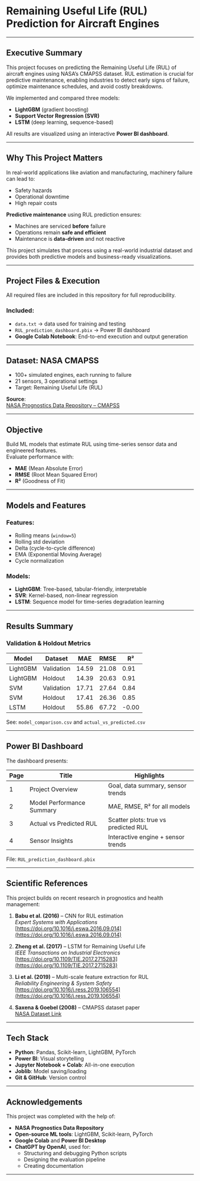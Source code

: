 #  Remaining Useful Life (RUL) Prediction for Aircraft Engines

---

## Executive Summary

This project focuses on predicting the Remaining Useful Life (RUL) of aircraft engines using NASA’s CMAPSS dataset. RUL estimation is crucial for predictive maintenance, enabling industries to detect early signs of failure, optimize maintenance schedules, and avoid costly breakdowns.

We implemented and compared three models:
- **LightGBM** (gradient boosting)
- **Support Vector Regression (SVR)**
- **LSTM** (deep learning, sequence-based)

All results are visualized using an interactive **Power BI dashboard**.

---

##  Why This Project Matters

In real-world applications like aviation and manufacturing, machinery failure can lead to:

- Safety hazards  
- Operational downtime  
- High repair costs

**Predictive maintenance** using RUL prediction ensures:
- Machines are serviced **before** failure  
- Operations remain **safe and efficient**  
- Maintenance is **data-driven** and not reactive

This project simulates that process using a real-world industrial dataset and provides both predictive models and business-ready visualizations.

---

## Project Files & Execution

All required files are included in this repository for full reproducibility.

### Included:
- `data.txt` → data used for training and testing   
- `RUL_prediction_dashboard.pbix` → Power BI dashboard
- **Google Colab Notebook**: End-to-end execution and output generation  
    

---

## Dataset: NASA CMAPSS

- 100+ simulated engines, each running to failure  
- 21 sensors, 3 operational settings  
- Target: Remaining Useful Life (RUL)

**Source**:  
[NASA Prognostics Data Repository – CMAPSS](https://www.nasa.gov/content/prognostics-center-of-excellence-data-set-repository)

---

## Objective

Build ML models that estimate RUL using time-series sensor data and engineered features.  
Evaluate performance with:
- **MAE** (Mean Absolute Error)  
- **RMSE** (Root Mean Squared Error)  
- **R²** (Goodness of Fit)

---

## Models and Features

### Features:
- Rolling means (`window=5`)  
- Rolling std deviation  
- Delta (cycle-to-cycle difference)  
- EMA (Exponential Moving Average)  
- Cycle normalization  

### Models:
- **LightGBM**: Tree-based, tabular-friendly, interpretable  
- **SVR**: Kernel-based, non-linear regression  
- **LSTM**: Sequence model for time-series degradation learning

---

##  Results Summary

### Validation & Holdout Metrics

| Model     | Dataset     | MAE   | RMSE  | R²     |
|-----------|-------------|--------|--------|--------|
| LightGBM  | Validation  | 14.59  | 21.08 | 0.91   |
| LightGBM  | Holdout     | 14.39  | 20.63 | 0.91   |
| SVM       | Validation  | 17.71  | 27.64 | 0.84   |
| SVM       | Holdout     | 17.41  | 26.36 | 0.85   |
| LSTM      | Holdout     | 55.86  | 67.72 | -0.00  |

 See: `model_comparison.csv` and `actual_vs_predicted.csv`

---

## Power BI Dashboard

The dashboard presents:

| Page | Title                         | Highlights                                |
|------|-------------------------------|-------------------------------------------|
| 1    | Project Overview              | Goal, data summary, sensor trends         |
| 2    | Model Performance Summary     | MAE, RMSE, R² for all models              |
| 3    | Actual vs Predicted RUL       | Scatter plots: true vs predicted RUL      |
| 4    | Sensor Insights               | Interactive engine + sensor trends        |

File: `RUL_prediction_dashboard.pbix`

---

## Scientific References

This project builds on recent research in prognostics and health management:

1. **Babu et al. (2016)** – CNN for RUL estimation  
   _Expert Systems with Applications_  
   [https://doi.org/10.1016/j.eswa.2016.09.014](https://doi.org/10.1016/j.eswa.2016.09.014)

2. **Zheng et al. (2017)** – LSTM for Remaining Useful Life  
   _IEEE Transactions on Industrial Electronics_  
   [https://doi.org/10.1109/TIE.2017.2715283](https://doi.org/10.1109/TIE.2017.2715283)

3. **Li et al. (2019)** – Multi-scale feature extraction for RUL  
   _Reliability Engineering & System Safety_  
   [https://doi.org/10.1016/j.ress.2019.106554](https://doi.org/10.1016/j.ress.2019.106554)

4. **Saxena & Goebel (2008)** – CMAPSS dataset paper  
   [NASA Dataset Link](https://www.nasa.gov/content/prognostics-center-of-excellence-data-set-repository)

---

## Tech Stack

- **Python**: Pandas, Scikit-learn, LightGBM, PyTorch  
- **Power BI**: Visual storytelling  
- **Jupyter Notebook + Colab**: All-in-one execution  
- **Joblib**: Model saving/loading  
- **Git & GitHub**: Version control
  
---

## Acknowledgements

This project was completed with the help of:

- **NASA Prognostics Data Repository**  
- **Open-source ML tools**: LightGBM, Scikit-learn, PyTorch  
- **Google Colab** and **Power BI Desktop**  
- **ChatGPT by OpenAI**, used for:
  - Structuring and debugging Python scripts  
  - Designing the evaluation pipeline  
  - Creating documentation

---

